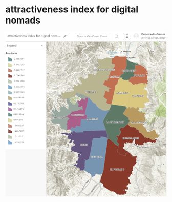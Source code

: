 # attractiveness index for digital nomads

![](data/result/attractiveness_index_for_digital_nomads.jpeg)
